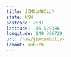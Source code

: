 ```yaml
---
title: JIMCUMBILLY
state: NSW
postcode: 2631
latitude: -36.529386
longitude: 149.306729
url: /nsw/jimcumbilly/
layout: suburb
---
```

